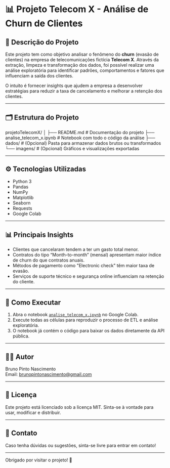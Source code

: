 # 📊 Projeto Telecom X - Análise de Churn de Clientes

## 📝 Descrição do Projeto

Este projeto tem como objetivo analisar o fenômeno do **churn** (evasão de clientes) na empresa de telecomunicações fictícia **Telecom X**. Através da extração, limpeza e transformação dos dados, foi possível realizar uma análise exploratória para identificar padrões, comportamentos e fatores que influenciam a saída dos clientes.

O intuito é fornecer insights que ajudem a empresa a desenvolver estratégias para reduzir a taxa de cancelamento e melhorar a retenção dos clientes.

---

## 🗂 Estrutura do Projeto

projetoTelecomX/
│
├── README.md # Documentação do projeto
├── analise_telecom_x.ipynb # Notebook com todo o código da análise
├── dados/ # (Opcional) Pasta para armazenar dados brutos ou transformados
└── imagens/ # (Opcional) Gráficos e visualizações exportadas


---

## ⚙️ Tecnologias Utilizadas

- Python 3
- Pandas
- NumPy
- Matplotlib
- Seaborn
- Requests
- Google Colab

---

## 📊 Principais Insights

- Clientes que cancelaram tendem a ter um gasto total menor.
- Contratos do tipo “Month-to-month” (mensal) apresentam maior índice de churn do que contratos anuais.
- Métodos de pagamento como "Electronic check" têm maior taxa de evasão.
- Serviços de suporte técnico e segurança online influenciam na retenção do cliente.

---

## 🚀 Como Executar

1. Abra o notebook [`analise_telecom_x.ipynb`](https://github.com/brunopintonascimento/projetoTelecomX/blob/main/analise_telecom_x.ipynb) no Google Colab.
2. Execute todas as células para reproduzir o processo de ETL e análise exploratória.
3. O notebook já contém o código para baixar os dados diretamente da API pública.

---

## 🧑‍💻 Autor

Bruno Pinto Nascimento  
Email: brunopintonascimento@gmail.com  


---

## 📄 Licença

Este projeto está licenciado sob a licença MIT. Sinta-se à vontade para usar, modificar e distribuir.

---

## 📌 Contato

Caso tenha dúvidas ou sugestões, sinta-se livre para entrar em contato!

---

Obrigado por visitar o projeto! 🙌
